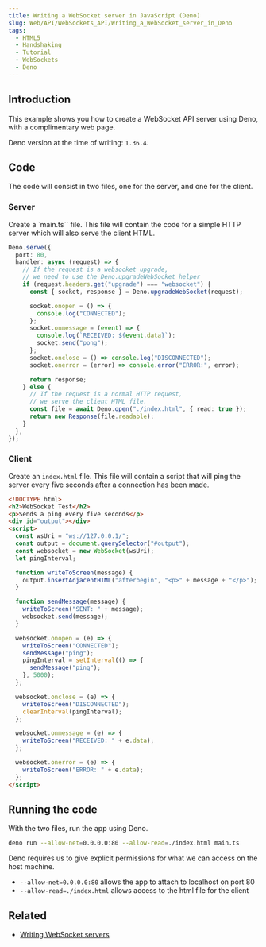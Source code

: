 ```yaml
---
title: Writing a WebSocket server in JavaScript (Deno)
slug: Web/API/WebSockets_API/Writing_a_WebSocket_server_in_Deno
tags:
  - HTML5
  - Handshaking
  - Tutorial
  - WebSockets
  - Deno
---
```


## Introduction

This example shows you how to create a WebSocket API server using Deno, with a
complimentary web page.

Deno version at the time of writing: `1.36.4`.

## Code

The code will consist in two files, one for the server, and one for the client.

### Server

Create a `main.ts`` file. This file will contain the code for a simple HTTP
server which will also serve the client HTML.

```ts
Deno.serve({
  port: 80,
  handler: async (request) => {
    // If the request is a websocket upgrade,
    // we need to use the Deno.upgradeWebSocket helper
    if (request.headers.get("upgrade") === "websocket") {
      const { socket, response } = Deno.upgradeWebSocket(request);

      socket.onopen = () => {
        console.log("CONNECTED");
      };
      socket.onmessage = (event) => {
        console.log(`RECEIVED: ${event.data}`);
        socket.send("pong");
      };
      socket.onclose = () => console.log("DISCONNECTED");
      socket.onerror = (error) => console.error("ERROR:", error);

      return response;
    } else {
      // If the request is a normal HTTP request,
      // we serve the client HTML file.
      const file = await Deno.open("./index.html", { read: true });
      return new Response(file.readable);
    }
  },
});
```

### Client

Create an `index.html` file. This file will contain a script that will ping the
server every five seconds after a connection has been made.

```html
<!DOCTYPE html>
<h2>WebSocket Test</h2>
<p>Sends a ping every five seconds</p>
<div id="output"></div>
<script>
  const wsUri = "ws://127.0.0.1/";
  const output = document.querySelector("#output");
  const websocket = new WebSocket(wsUri);
  let pingInterval;

  function writeToScreen(message) {
    output.insertAdjacentHTML("afterbegin", "<p>" + message + "</p>");
  }

  function sendMessage(message) {
    writeToScreen("SENT: " + message);
    websocket.send(message);
  }

  websocket.onopen = (e) => {
    writeToScreen("CONNECTED");
    sendMessage("ping");
    pingInterval = setInterval(() => {
      sendMessage("ping");
    }, 5000);
  };

  websocket.onclose = (e) => {
    writeToScreen("DISCONNECTED");
    clearInterval(pingInterval);
  };

  websocket.onmessage = (e) => {
    writeToScreen("RECEIVED: " + e.data);
  };

  websocket.onerror = (e) => {
    writeToScreen("ERROR: " + e.data);
  };
</script>
```

## Running the code

With the two files, run the app using Deno.

```sh
deno run --allow-net=0.0.0.0:80 --allow-read=./index.html main.ts
```

Deno requires us to give explicit permissions for what we can access on the host
machine.

- `--allow-net=0.0.0.0:80` allows the app to attach to localhost on port 80
- `--allow-read=./index.html` allows access to the html file for the client

## Related

- [Writing WebSocket servers](/en-US/docs/Web/API/WebSockets_API/Writing_WebSocket_servers)
